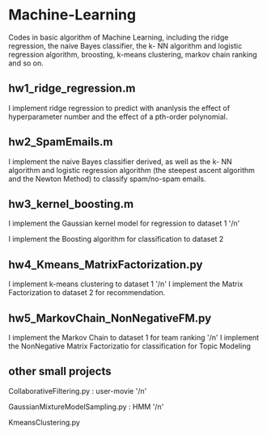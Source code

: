 # Machine-Learning
Codes in basic algorithm of  Machine Learning, including the ridge regression, the naive Bayes classifier, the k- NN algorithm and logistic regression algorithm, broosting, k-means clustering, markov chain ranking and so on.

## hw1_ridge_regression.m
I implement ridge regression to predict with ananlysis the effect of hyperparameter number and the effect of a pth-order polynomial.

## hw2_SpamEmails.m
I implement the naive Bayes classifier derived, as well as the k- NN algorithm and logistic regression algorithm (the steepest ascent algorithm and the Newton Method) to classify spam/no-spam emails.

## hw3_kernel_boosting.m
I implement the Gaussian kernel model for regression to dataset 1 '/n'

I implement the Boosting algorithm for classification to dataset 2

## hw4_Kmeans_MatrixFactorization.py
I implement k-means clustering to dataset 1 '/n'
I implement the Matrix Factorization to dataset 2 for recommendation.

## hw5_MarkovChain_NonNegativeFM.py
I implement the Markov Chain to dataset 1 for team ranking '/n'
I implement the NonNegative Matrix Factorizatio for classification for Topic Modeling

## other small projects
CollaborativeFiltering.py : user-movie '/n'

GaussianMixtureModelSampling.py : HMM '/n'

KmeansClustering.py
